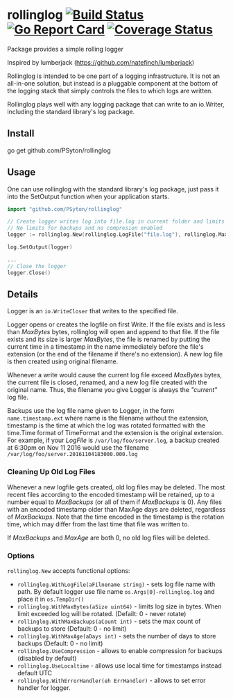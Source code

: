 # rollinglog [![Build Status](https://github.com/PSyton/rollinglog/workflows/test/badge.svg)](https://github.com/PSyton/rollinglog/actions) [![Go Report Card](https://goreportcard.com/badge/github.com/PSyton/rollinglog)](https://goreportcard.com/report/github.com/PSyton/rollinglog) [![Coverage Status](https://coveralls.io/repos/github/PSyton/rollinglog/badge.svg?branch=master)](https://coveralls.io/github/PSyton/rollinglog?branch=master)

Package provides a simple rolling logger

Inspired by lumberjack (<https://github.com/natefinch/lumberjack>)

Rollinglog is intended to be one part of a logging infrastructure.
It is not an all-in-one solution, but instead is a pluggable
component at the bottom of the logging stack that simply controls the files
to which logs are written.

Rollinglog plays well with any logging package that can write to an
io.Writer, including the standard library's log package.

## Install

go get github.com/PSyton/rollinglog

## Usage

One can use rollinglog with the standard library's log package, just pass it into the SetOutput function when your application starts.

```go
import "github.com/PSyton/rollinglog"

// Create logger writes log into file.log in current folder and limits maximum size by 10Mb
// No limits for backups and no compresion enabled
logger := rollinglog.New(rollinglog.LogFile("file.log"), rollinglog.MaxBytes(10 * 1024 * 1024))

log.SetOutput(logger)

...
// Close the logger
logger.Close()

```

## Details

Logger is an `io.WriteCloser` that writes to the specified file.

Logger opens or creates the logfile on first Write. If the file exists and
is less than *MaxBytes* bytes, rollinglog will open and append to that file. If the file exists and its size is larger *MaxBytes*, the file is renamed by putting the current time in a timestamp in the name immediately before the file's extension (or the end of the filename if there's no extension). A new log file is then created using original filename.

Whenever a write would cause the current log file exceed *MaxBytes* bytes,
the current file is closed, renamed, and a new log file created with the
original name. Thus, the filename you give Logger is always the *"current"* log file.

Backups use the log file name given to Logger, in the form `name.timestamp.ext` where name is the filename without the extension, timestamp is the time at which the log was rotated formatted with the time.Time format of TimeFormat and the extension is the original extension. For example, if your *LogFile* is `/var/log/foo/server.log`, a backup created
at 6:30pm on Nov 11 2016 would use the filename `/var/log/foo/server.20161104183000.000.log`

### Cleaning Up Old Log Files

Whenever a new logfile gets created, old log files may be deleted. The most recent files according to the encoded timestamp will be retained, up to a number equal to *MaxBackups* (or all of them if *MaxBackups* is 0). Any files with an encoded timestamp older than MaxAge days are deleted, regardless of *MaxBackups*. Note that the time encoded in the timestamp is the rotation time, which may differ from the last time that file was written to.

If *MaxBackups* and *MaxAge* are both 0, no old log files will be deleted.

### Options

`rollinglog.New` accepts functional options:

* `rollinglog.WithLogFile(aFilnename string)` - sets log file name with path. By default logger use file name `os.Args[0]-rollinglog.log` and place it in `os.TempDir()`
* `rollinglog.WithMaxBytes(aSize uint64)` - limits log size in bytes. When limit exceeded log will be rotated. (Defailt: 0 - never rotate)
* `rollinglog.WithMaxBackups(aCount int)` - sets the max count of backups to store (Default: 0 - no limit)
* `rollinglog.WithMaxAge(aDays int)` - sets the number of days to store backups (Default: 0 - no limit)
* `rollinglog.UseCompression` - allows to enable compression for backups (disabled by default)
* `rollinglog.UseLocaltime` - allows use local time for timestamps instead default UTC
* `rollinglog.WithErrorHandler(eh ErrHandler)` - allows to set error handler for logger.
